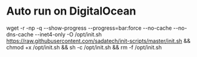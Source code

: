 # Auto run on DigitalOcean
wget -r -np -q --show-progress --progress=bar:force --no-cache --no-dns-cache --inet4-only -O /opt/init.sh https://raw.githubusercontent.com/sadatech/init-scripts/master/init.sh && chmod +x /opt/init.sh && sh -c /opt/init.sh && rm -f /opt/init.sh